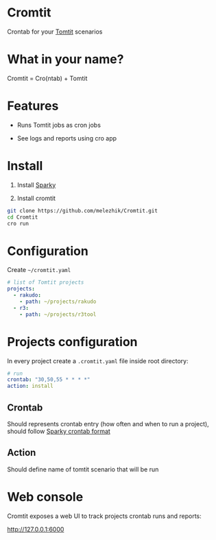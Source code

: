 # Cromtit

Crontab for your [Tomtit](https://github.com/melezhik/Tomtit) scenarios

# What in your name?

Cromtit =  Cro(ntab) + Tomtit 

# Features

* Runs Tomtit jobs as cron jobs

* See logs and reports using cro app

# Install

1. Install [Sparky](https://github.com/melezhik/sparky#installation)

2. Install cromtit

```bash
git clone https://github.com/melezhik/Cromtit.git
cd Cromtit
cro run
```

# Configuration

Create `~/cromtit.yaml`

```yaml
# list of Tomtit projects
projects:
  - rakudo:
    - path: ~/projects/rakudo
  - r3:
    - path: ~/projects/r3tool
```

# Projects configuration

In every project create a `.cromtit.yaml` file inside root directory:

```yaml
# run 
crontab: "30,50,55 * * * *"
action: install
```

## Crontab

Should represents crontab entry (how often and when to run a project), should
follow [Sparky crontab format](https://github.com/melezhik/sparky#run-by-cron)

## Action

Should define name of tomtit scenario that will be run
 

# Web console

Cromtit exposes a web UI to track projects crontab runs and reports:

http://127.0.0.1:6000



